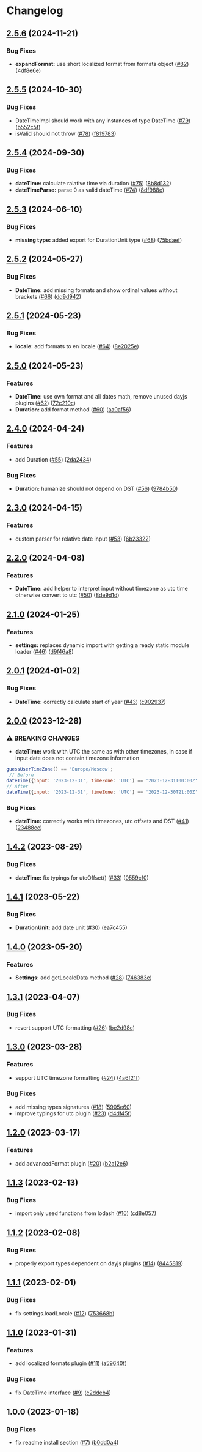 # Changelog

## [2.5.6](https://github.com/gravity-ui/date-utils/compare/v2.5.5...v2.5.6) (2024-11-21)


### Bug Fixes

* **expandFormat:** use short localized format from formats object ([#82](https://github.com/gravity-ui/date-utils/issues/82)) ([4df8e6e](https://github.com/gravity-ui/date-utils/commit/4df8e6ea086aa910f0c42d139e7e301c474ae1fe))

## [2.5.5](https://github.com/gravity-ui/date-utils/compare/v2.5.4...v2.5.5) (2024-10-30)


### Bug Fixes

* DateTimeImpl  should work with any instances of type DateTime ([#79](https://github.com/gravity-ui/date-utils/issues/79)) ([b552c5f](https://github.com/gravity-ui/date-utils/commit/b552c5fe470a017332f8c17d4b17e820ec999fba))
* isValid should not throw ([#78](https://github.com/gravity-ui/date-utils/issues/78)) ([f819783](https://github.com/gravity-ui/date-utils/commit/f8197836e46960d3a8800192cf13575b373afd77))

## [2.5.4](https://github.com/gravity-ui/date-utils/compare/v2.5.3...v2.5.4) (2024-09-30)


### Bug Fixes

* **dateTime:** calculate ralative time via duration ([#75](https://github.com/gravity-ui/date-utils/issues/75)) ([8b8d132](https://github.com/gravity-ui/date-utils/commit/8b8d1325d82e3b498523beba536484b6501f856a))
* **dateTimeParse:** parse 0 as valid dateTime ([#74](https://github.com/gravity-ui/date-utils/issues/74)) ([8df988e](https://github.com/gravity-ui/date-utils/commit/8df988e39248d0a3a4411cfcf50261f5045da1be))

## [2.5.3](https://github.com/gravity-ui/date-utils/compare/v2.5.2...v2.5.3) (2024-06-10)


### Bug Fixes

* **missing type:** added export for DurationUnit type ([#68](https://github.com/gravity-ui/date-utils/issues/68)) ([75bdaef](https://github.com/gravity-ui/date-utils/commit/75bdaef8b0d19270b4bddc42c4e5e27c18f22d9c))

## [2.5.2](https://github.com/gravity-ui/date-utils/compare/v2.5.1...v2.5.2) (2024-05-27)


### Bug Fixes

* **DateTime:** add missing formats and show ordinal values without brackets ([#66](https://github.com/gravity-ui/date-utils/issues/66)) ([dd9d942](https://github.com/gravity-ui/date-utils/commit/dd9d9429a831e05bf35892f558b3e1a443ecd6e7))

## [2.5.1](https://github.com/gravity-ui/date-utils/compare/v2.5.0...v2.5.1) (2024-05-23)


### Bug Fixes

* **locale:** add formats to en locale ([#64](https://github.com/gravity-ui/date-utils/issues/64)) ([8e2025e](https://github.com/gravity-ui/date-utils/commit/8e2025e426dd844d1d91a867655501511c33e392))

## [2.5.0](https://github.com/gravity-ui/date-utils/compare/v2.4.0...v2.5.0) (2024-05-23)


### Features

* **DateTime:** use own format and all dates math, remove unused dayjs plugins ([#62](https://github.com/gravity-ui/date-utils/issues/62)) ([72c210c](https://github.com/gravity-ui/date-utils/commit/72c210c34c94320190a0af01d5fc1f1987a6ae61))
* **Duration:** add format method ([#60](https://github.com/gravity-ui/date-utils/issues/60)) ([aa0af56](https://github.com/gravity-ui/date-utils/commit/aa0af5689e837bdd8da6eca36b08c22609569092))

## [2.4.0](https://github.com/gravity-ui/date-utils/compare/v2.3.0...v2.4.0) (2024-04-24)


### Features

* add Duration ([#55](https://github.com/gravity-ui/date-utils/issues/55)) ([2da2434](https://github.com/gravity-ui/date-utils/commit/2da243405a5da7b88a11185d23aa4f415ef747f9))


### Bug Fixes

* **Duration:** humanize should not depend on DST ([#56](https://github.com/gravity-ui/date-utils/issues/56)) ([9784b50](https://github.com/gravity-ui/date-utils/commit/9784b50c505e51e6daf2654b663cded59b2bd3c8))

## [2.3.0](https://github.com/gravity-ui/date-utils/compare/v2.2.0...v2.3.0) (2024-04-15)


### Features

* custom parser for relative date input ([#53](https://github.com/gravity-ui/date-utils/issues/53)) ([6b23322](https://github.com/gravity-ui/date-utils/commit/6b23322423dc8b2e334d0c3aee321373a4d0367a))

## [2.2.0](https://github.com/gravity-ui/date-utils/compare/v2.1.0...v2.2.0) (2024-04-08)


### Features

* **DateTime:** add helper to interpret input without timezone as utc time otherwise convert to utc ([#50](https://github.com/gravity-ui/date-utils/issues/50)) ([8de9d1d](https://github.com/gravity-ui/date-utils/commit/8de9d1ddf9845978fffc97e3ed52563b739fbcf5))

## [2.1.0](https://github.com/gravity-ui/date-utils/compare/v2.0.1...v2.1.0) (2024-01-25)


### Features

* **settings:** replaces dynamic import with getting a ready static module loader ([#46](https://github.com/gravity-ui/date-utils/issues/46)) ([d9f46a8](https://github.com/gravity-ui/date-utils/commit/d9f46a82679084c5051e6b18826d5f39a732915d))

## [2.0.1](https://github.com/gravity-ui/date-utils/compare/v2.0.0...v2.0.1) (2024-01-02)


### Bug Fixes

* **DateTime:** correctly calculate start of year ([#43](https://github.com/gravity-ui/date-utils/issues/43)) ([c902937](https://github.com/gravity-ui/date-utils/commit/c9029376ddc7fe10cb96ed2b89a60c1759c56b5d))

## [2.0.0](https://github.com/gravity-ui/date-utils/compare/v1.4.2...v2.0.0) (2023-12-28)


### ⚠ BREAKING CHANGES

* **dateTime:**  work with UTC the same as with other timezones, in case if input date does not contain timezone information

```js
guessUserTimeZone() == 'Europe/Moscow';
 // Before
dateTime({input: '2023-12-31', timeZone: 'UTC') == '2023-12-31T00:00Z'
// After
dateTime({input: '2023-12-31', timeZone: 'UTC') == '2023-12-30T21:00Z'
```

### Bug Fixes

* **dateTime:** correctly works with timezones, utc offsets and DST ([#41](https://github.com/gravity-ui/date-utils/issues/41)) ([23488cc](https://github.com/gravity-ui/date-utils/commit/23488cc07f481c2f285abb40bec2dbb44f37ccac))

## [1.4.2](https://github.com/gravity-ui/date-utils/compare/v1.4.1...v1.4.2) (2023-08-29)


### Bug Fixes

* **dateTime:** fix typings for utcOffset() ([#33](https://github.com/gravity-ui/date-utils/issues/33)) ([0559cf0](https://github.com/gravity-ui/date-utils/commit/0559cf0b141855732d62ddcc4115986934dd6502))

## [1.4.1](https://github.com/gravity-ui/date-utils/compare/v1.4.0...v1.4.1) (2023-05-22)


### Bug Fixes

* **DurationUnit:** add date unit ([#30](https://github.com/gravity-ui/date-utils/issues/30)) ([ea7c455](https://github.com/gravity-ui/date-utils/commit/ea7c45510ea134a6dedc90cb24be5e0b2d59a759))

## [1.4.0](https://github.com/gravity-ui/date-utils/compare/v1.3.1...v1.4.0) (2023-05-20)


### Features

* **Settings:** add getLocaleData method ([#28](https://github.com/gravity-ui/date-utils/issues/28)) ([746383e](https://github.com/gravity-ui/date-utils/commit/746383eaff6e1e5dfb1fd0f7005dd5e9be0a4f86))

## [1.3.1](https://github.com/gravity-ui/date-utils/compare/v1.3.0...v1.3.1) (2023-04-07)


### Bug Fixes

* revert support UTC formatting ([#26](https://github.com/gravity-ui/date-utils/issues/26)) ([be2d98c](https://github.com/gravity-ui/date-utils/commit/be2d98c4bfc0ffd00cf807221c728fd13e084ac0))

## [1.3.0](https://github.com/gravity-ui/date-utils/compare/v1.2.0...v1.3.0) (2023-03-28)


### Features

* support UTC timezone formatting ([#24](https://github.com/gravity-ui/date-utils/issues/24)) ([4a6f21f](https://github.com/gravity-ui/date-utils/commit/4a6f21f89fe49740bc972734db9df9e17ca99fd6))


### Bug Fixes

* add missing types signatures ([#18](https://github.com/gravity-ui/date-utils/issues/18)) ([5905e60](https://github.com/gravity-ui/date-utils/commit/5905e6076e731907b4a93fcbc0140ccb483dd273))
* improve typings for utc plugin ([#23](https://github.com/gravity-ui/date-utils/issues/23)) ([d4df45f](https://github.com/gravity-ui/date-utils/commit/d4df45f4de99d2aa8e476e7e40d9264b4e84d804))

## [1.2.0](https://github.com/gravity-ui/date-utils/compare/v1.1.3...v1.2.0) (2023-03-17)


### Features

* add advancedFormat plugin ([#20](https://github.com/gravity-ui/date-utils/issues/20)) ([b2a12e6](https://github.com/gravity-ui/date-utils/commit/b2a12e623574accdce0006cf55cee6ab924043c4))

## [1.1.3](https://github.com/gravity-ui/date-utils/compare/v1.1.2...v1.1.3) (2023-02-13)


### Bug Fixes

* import only used functions from lodash ([#16](https://github.com/gravity-ui/date-utils/issues/16)) ([cd8e057](https://github.com/gravity-ui/date-utils/commit/cd8e057963f8dc5f72051a36c4bed31e3771fc51))

## [1.1.2](https://github.com/gravity-ui/date-utils/compare/v1.1.1...v1.1.2) (2023-02-08)


### Bug Fixes

* properly export types dependent on dayjs plugins ([#14](https://github.com/gravity-ui/date-utils/issues/14)) ([8445819](https://github.com/gravity-ui/date-utils/commit/8445819eb4a3fc76e1da08287dd0393072d99a2b))

## [1.1.1](https://github.com/gravity-ui/date-utils/compare/v1.1.0...v1.1.1) (2023-02-01)


### Bug Fixes

* fix settings.loadLocale ([#12](https://github.com/gravity-ui/date-utils/issues/12)) ([753668b](https://github.com/gravity-ui/date-utils/commit/753668bb9189166a6b32034c6dbeea11addf2b6e))

## [1.1.0](https://github.com/gravity-ui/date-utils/compare/v1.0.0...v1.1.0) (2023-01-31)


### Features

* add localized formats plugin ([#11](https://github.com/gravity-ui/date-utils/issues/11)) ([a59640f](https://github.com/gravity-ui/date-utils/commit/a59640f27b77e0af09b1574f72ea641cbb60c03f))


### Bug Fixes

* fix DateTime interface ([#9](https://github.com/gravity-ui/date-utils/issues/9)) ([c2ddeb4](https://github.com/gravity-ui/date-utils/commit/c2ddeb4180a19069d769ce4d88e3980af4893afc))

## 1.0.0 (2023-01-18)


### Bug Fixes

* fix readme install section ([#7](https://github.com/gravity-ui/date-utils/issues/7)) ([b0dd0a4](https://github.com/gravity-ui/date-utils/commit/b0dd0a47311c042993817e60ed56347552be48b3))
